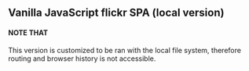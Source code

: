## Vanilla JavaScript flickr SPA (local version)

#### NOTE THAT
This version is customized to be ran with the local file system, therefore
routing and browser history is not accessible.
